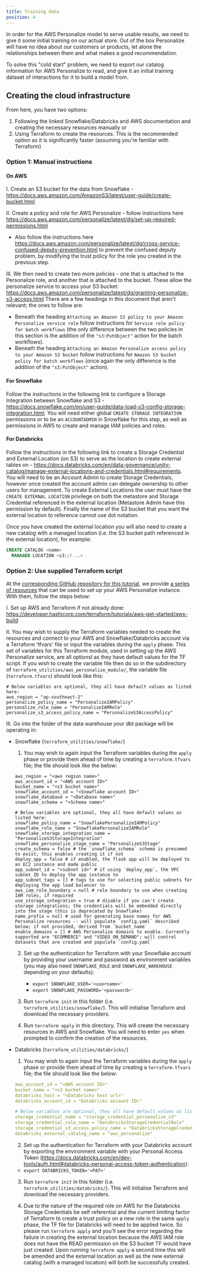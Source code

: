 ```yaml
---
title: Training data
position: 4
---
```


In order for the AWS Personalize model to serve usable results, we need to give it some initial training on our actual store.
Out of the box Personalize will have no idea about our customers or products, let alone the relationships between them and what makes a good recommendation.

To solve this "cold start" problem, we need to export our catalog information for AWS Personalize to read, and give it an initial training dataset of interactions for it to build a model from.

## Creating the cloud infrastructure

From here, you have two options:

1. Following the linked Snowflake/Databricks and AWS documentation and creating the necessary resources manually
or
2. Using Terraform to create the resources. This is the recommended option as it is significantly faster (assuming you're familiar with Terraform)

### Option 1: Manual instructions

#### On AWS

I. Create an S3 bucket for the data from Snowflake - https://docs.aws.amazon.com/AmazonS3/latest/user-guide/create-bucket.html

II. Create a policy and role for AWS Personalize - follow instructions here https://docs.aws.amazon.com/personalize/latest/dg/set-up-required-permissions.html

- Also follow the instructions here https://docs.aws.amazon.com/personalize/latest/dg/cross-service-confused-deputy-prevention.html to prevent the confused deputy problem, by modifying the trust policy for the role you created in the previous step.

III. We then need to create two more policies - one that is attached to the Personalize role, and another that is attached to the bucket. These allow the personalize service to access your S3 bucket: https://docs.aws.amazon.com/personalize/latest/dg/granting-personalize-s3-access.html
There are a few headings in this document that aren't relevant; the ones to follow are:
- Beneath the heading `Attaching an Amazon S3 policy to your Amazon Personalize service role` follow instructions for `Service role policy for batch workflows` (the only difference between the two policies in this section is the addition of the `"s3:PutObject"` action for the batch workflows).
- Beneath the heading `Attaching an Amazon Personalize access policy to your Amazon S3 bucket` follow instructions for `Amazon S3 bucket policy for batch workflows` (once again the only difference is the addition of the `"s3:PutObject"` action).

#### For Snowflake

Follow the instructions in the following link to configure a Storage Integration between Snowflake and S3 - https://docs.snowflake.com/en/user-guide/data-load-s3-config-storage-integration.html. You will need either global `CREATE STORAGE INTEGRATION` permissions or to be an `ACCOUNTADMIN` in Snowflake for this step, as well as permissions in AWS to create and manage IAM policies and roles.

#### For Databricks

Follow the instructions in the following link to create a Storage Credential and External Location (on S3) to serve as the location to create external tables on - https://docs.databricks.com/en/data-governance/unity-catalog/manage-external-locations-and-credentials.html#requirements. You will need to be an Account Admin to create Storage Credentials, however once created the account admin can delegate ownership to other users for management. To create External Locations the user must have the `CREATE EXTERNAL LOCATION` privilege on both the metastore and Storage Credential referenced in the external location (Metastore Admin have this permission by default). Finally the name of the S3 bucket that you want the external location to reference cannot use dot notation.

Once you have created the external location you will also need to create a new catalog with a managed location (i.e. the S3 bucket path referenced in the external location), for example:

```sql
CREATE CATALOG <name>
  MANAGED LOCATION <s3://...>
```

### Option 2: Use supplied Terraform script

At the [corresponding GitHub repository for this tutorial](https://github.com/snowplow-industry-solutions/ecommerce-recsys-with-amazon-personalize), we provide [a series of resources](https://github.com/snowplow-industry-solutions/ecommerce-recsys-with-amazon-personalize/tree/main/terraform_utilities) that can be used to set up your AWS Personalize instance. With them, follow the steps below:

I. Set up AWS and Terraform if not already done: https://developer.hashicorp.com/terraform/tutorials/aws-get-started/aws-build

II. You may wish to supply the Terraform variables needed to create the resources and connect to your AWS and Snowflake/Databricks account via a Terraform 'tfvars' file or input the variables during the `apply` phase. This set of variables for this Terraform module, used in setting up the AWS Personalize service, are all optionsl as they have default values for the TF script. If you wish to create the variable file then do so in the subdirectory of `terraform_utilities/aws_personalize_module/`, the variable file (`terraform.tfvars`) should look like this:

```
# Below variables are optional, they all have default values as listed here:
aws_region = "ap-southeast-2"
personalize_policy_name = "PersonalizeIAMPolicy"
personalize_role_name = "PersonalizeIAMRole"
personalize_s3_access_policy_name = "PersonalizeS3AccessPolicy"

```

III. Go into the folder of the data warehouse your dbt package will be operating in:
  - Snowflake (`terraform_utilities/snowflake/`)
    1. You may wish to again input the Terraform variables during the `apply` phase or provide them ahead of time by creating a `terraform.tfvars` file; the file should look like the below:
    ```
    aws_region = "<aws region name>"
    aws_account_id = "<AWS account ID>"
    bucket_name = "<s3 bucket name>"
    snowflake_account_id = "<Snowflake account ID>"
    snowflake_database = "<Database name>"
    snowflake_schema = "<Schema name>"

    # Below variables are optional, they all have default values as listed here:
    snowflake_policy_name = "SnowflakePersonalizeIAMPolicy"
    snowflake_role_name = "SnowflakePersonalizeIAMRole"
    snowflake_storage_integration_name = "PersonalizeS3StorageIntegration"
    snowflake_personalize_stage_name = "PersonalizeS3Stage"
    create_schema = false # the `snowflake_schema` schema is presumed to exist; this enables creating it if not
    deploy_app = false # if enabled, the flask app will be deployed to an EC2 instance and made public
    app_subnet_id = "<subnet id>" # if using `deploy_app`, the VPC subnet ID to deploy the app instance to
    app_subnet_tags = [] # tags to use for selecting public subnets for deploying the app load balancer to
    aws_iam_role_boundary = null # role boundary to use when creating IAM roles, if required
    use_storage_integration = true # disable if you can't create storage integrations; the credentials will be embedded directly into the stage (this is deprecated by Snowflake)
    name_prefix = null # used for generating base names for AWS Personalize resources -- will populate `config.yaml` described below; if not provided, derived from `bucket_name`
    enable_domains = [] # AWS Personalize domains to enable. Currently supported are "ECOMMERCE" and "VIDEO_ON_DEMAND"; will control datasets that are created and populate `config.yaml`
    ```
    2. Set up the authentication for Terraform with your Snowflake account by providing your username and password as environment variables (you may also need `SNOWFLAKE_ROLE` and `SNOWFLAKE_WAREHOUSE` depending on your defaults):
       - `export SNOWFLAKE_USER='<username>'`
       - `export SNOWFLAKE_PASSWORD='<password>'`

    3. Run `terraform init` in this folder (i.e. `terraform_utilities/snowflake/`). This will initialise Terraform and download the necessary providers.

    4. Run `terraform apply` in this directory. This will create the necessary resources in AWS and Snowflake. You will need to enter `yes` when prompted to confirm the creation of the resources.

  - Databricks (`terraform_utilities/databricks/`)
    1. You may wish to again input the Terraform variables during the `apply` phase or provide them ahead of time by creating a `terraform.tfvars` file; the file should look like the below:
    ```yaml
    aws_account_id = "<AWS account ID>"
    bucket_name = "<s3 bucket name>"
    databricks_host = "<Databricks host url>"
    databricks_account_id = "Databricks account ID>"

    # Below variables are optional, they all have default values as listed here:
    storage_credential_name = "storage_credential_personalize_s3"
    storage_credential_role_name = "DatabricksStorageCredentialRole"
    storage_credential_s3_access_policy_name = "DatabricksStorageCredentialPolicy"
    databricks_external_catalog_name = "aws_personalize"
    ```
    2. Set up the authentication for Terraform with your Databricks account by exporting the environment variable with your Personal Access Token (https://docs.databricks.com/en/dev-tools/auth.html#databricks-personal-access-token-authentication):
    - `export DATABRICKS_TOKEN='<PAT>'`

    3. Run `terraform init` in this folder (i.e. `terraform_utilities/databricks/`). This will initialise Terraform and download the necessary providers.

    4. Due to the nature of the required role on AWS for the Databricks Storage Credentials be self referential and the current limiting factor of Terraform to create a trust policy on a new role in the same `apply` phase, the TF file for Databricks will need to be applied twice. So please run `terraform apply` and you'll see the error regarding the failure in creating the external location because the AWS IAM role does not have the READ permission on the S3 bucket TF would have just created. Upon running `terraform apply` a second time this will be amended and the external location as well as the new external catalog (with a managed location) will both be successfully created.

